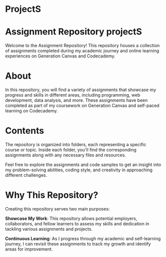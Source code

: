 # ProjectS
# Assignment Repository projectS
Welcome to the Assignment Repository! This repository houses a collection of assignments completed during my academic journey and online learning experiences on Generation Canvas and Codecademy.

# About
In this repository, you will find a variety of assignments that showcase my progress and skills in different areas, including programming, web development, data analysis, and more. These assignments have been completed as part of my coursework on Generation Canvas and self-paced learning on Codecademy.

# Contents
The repository is organized into folders, each representing a specific course or topic. Inside each folder, you'll find the corresponding assignments along with any necessary files and resources.

Feel free to explore the assignments and code samples to get an insight into my problem-solving abilities, coding style, and creativity in approaching different challenges.

# Why This Repository?
Creating this repository serves two main purposes:

**Showcase My Work**: This repository allows potential employers, collaborators, and fellow learners to assess my skills and dedication in tackling various assignments and projects.

**Continuous Learning**: As I progress through my academic and self-learning journey, I can revisit these assignments to track my growth and identify areas for improvement.
